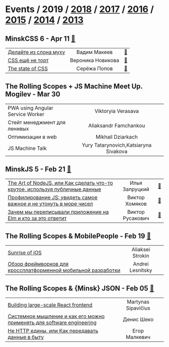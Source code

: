 # Events / 2019 / [2018](&#x2F;2018.md) / [2017](&#x2F;2017.md) / [2016](&#x2F;2016.md) / [2015](&#x2F;2015.md) / [2014](&#x2F;2014.md) / [2013](&#x2F;2013.md) 

## MinskCSS 6 - Apr 11 [:movie_camera:](https:&#x2F;&#x2F;www.youtube.com&#x2F;playlist?list&#x3D;PL3uk4LxG9Zzl9LTp0yLfaXhIu7-xoUHQN)
| | | |
| --- | :---: | --- |
| [Делайте из слона муху](https:&#x2F;&#x2F;www.youtube.com&#x2F;watch?v&#x3D;Gq1pXTFO3-M) | Вадим Макеев | [:notebook:](https:&#x2F;&#x2F;drive.google.com&#x2F;file&#x2F;d&#x2F;1gaN_TW8iwo9bUxGuZG4kkjb1z9LAArlR&#x2F;view)  |
| [CSS ещё не торт](https:&#x2F;&#x2F;www.youtube.com&#x2F;watch?v&#x3D;g20pCKeSgUU) | Вероника Новикова | [:notebook:](https:&#x2F;&#x2F;drive.google.com&#x2F;file&#x2F;d&#x2F;1p1WG9dWIVgvb4vXI7TzBPs1wU2uLLvJS&#x2F;view)  |
| [The state of CSS](https:&#x2F;&#x2F;www.youtube.com&#x2F;watch?v&#x3D;gw9x2zhyxL0) | Серёжа Попов | [:notebook:](https:&#x2F;&#x2F;drive.google.com&#x2F;file&#x2F;d&#x2F;1b890dFOQ25ae5eXc_2X8pKcW8a1IVlEC&#x2F;view)  |
## The Rolling Scopes + JS Machine Meet Up. Mogilev - Mar 30 
| | | |
| --- | :---: | --- |
| PWA using Angular Service Worker | Viktoryia Verasava |   |
| Стейт менеджмент для ленивых | Aliaksandr Famchankou |   |
| Оптимизации в web | Mikhail Dziarkach |   |
| JS Machine Talk | Yury Tatarynovich,Katsiaryna Sivakova |   |
## MinskJS 5 - Feb 21 [:movie_camera:](https:&#x2F;&#x2F;www.youtube.com&#x2F;playlist?list&#x3D;PL-whh3wS8xsKJHySf_D3Kfpbhx8FVNKLp)
| | | |
| --- | :---: | --- |
| [The Art of NodeJS, или Как сделать что-то крутое, используя публичные данные](https:&#x2F;&#x2F;www.youtube.com&#x2F;watch?v&#x3D;A0WqkePkw0c) | Илья Запруцкий | [:notebook:](https:&#x2F;&#x2F;drive.google.com&#x2F;file&#x2F;d&#x2F;1m1KuxiOHufQmhkIR7Q6sCdWvIZVObQdd&#x2F;view)  |
| [Профилирование JS: увидеть самое важное и не утонуть в море чисел](https:&#x2F;&#x2F;www.youtube.com&#x2F;watch?v&#x3D;rKtWxCYBFP4) | Виктор Хомяков | [:notebook:](https:&#x2F;&#x2F;victor-homyakov.github.io&#x2F;profile-visualization&#x2F;)  |
| [Зачем мы переписывали приложение на Elm и кто за это ответит](https:&#x2F;&#x2F;www.youtube.com&#x2F;watch?v&#x3D;D-4D1f5gyXw) | Виктор Русакович | [:notebook:](https:&#x2F;&#x2F;docs.google.com&#x2F;presentation&#x2F;d&#x2F;1FJabwf0jalNJMZEX6LiLn2RplkzAIb342VFTU5STogg&#x2F;edit)  |
## The Rolling Scopes &amp; MobilePeople - Feb 19 [:movie_camera:](https:&#x2F;&#x2F;www.youtube.com&#x2F;watch?v&#x3D;uwROYy4LPf4)
| | | |
| --- | :---: | --- |
| [Sunrise of iOS](https:&#x2F;&#x2F;www.youtube.com&#x2F;watch?v&#x3D;uwROYy4LPf4) | Aliaksei Strokin |   |
| [Обзор фреймворков для кроссплатформенной мобильной разработки](https:&#x2F;&#x2F;www.youtube.com&#x2F;watch?v&#x3D;uwROYy4LPf4) | Andrei Lesnitsky |   |
## The Rolling Scopes &amp; {Minsk} JSON - Feb 05 [:movie_camera:](https:&#x2F;&#x2F;www.youtube.com&#x2F;watch?v&#x3D;gdpMFxWDwJg)
| | | |
| --- | :---: | --- |
| [Building large-scale React frontend](https:&#x2F;&#x2F;www.youtube.com&#x2F;watch?v&#x3D;gdpMFxWDwJg) | Martynas Sipavičius |   |
| [Системное мышление и как его можно применять для software engineering](https:&#x2F;&#x2F;www.youtube.com&#x2F;watch?v&#x3D;gdpMFxWDwJg) | Денис Шеко |   |
| [Не HTTP едины, или Как передавать данные в быту](https:&#x2F;&#x2F;www.youtube.com&#x2F;watch?v&#x3D;gdpMFxWDwJg) | Егор Малкевич |   |
